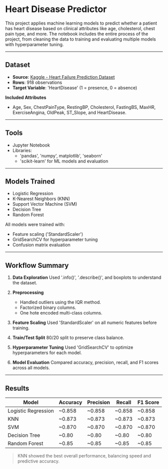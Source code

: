 # Heart Disease Predictor 

This project applies machine learning models to predict whether a patient has heart disease based on clinical attributes like age, cholesterol, chest pain type, and more. The notebook includes the entire process of the project, from cleaning the data to training and evaluating multiple models with hyperparameter tuning. 

---

## Dataset
- **Source**: [Kaggle - Heart Failure Prediction Dataset](https://www.kaggle.com/datasets/fedesoriano/heart-failure-prediction) 
- **Rows**: 918 observations
- **Target Variable**: 'HeartDisease' (1 = presence, 0 = absence)

**Included Attributes**
- Age, Sex, ChestPainType, RestingBP, Cholesterol, FastingBS, MaxHR, ExerciseAngina, OldPeak, ST_Slope, and HeartDisease.

---

## Tools

- Jupyter Notebook
- Libraries:
    - 'pandas', 'numpy', matplotlib', 'seaborn'
    - 'scikit-learn' for ML models and evaluation

---

## Models Trained

- Logistic Regression
- K-Nearest Neighbors (KNN)
- Support Vector Machine (SVM)
- Decision Tree
- Random Forest

All models were trained with:
- Feature scaling ('StandardScaler')
- GridSearchCV for hyperparameter tuning
- Confusion matrix evaluation

---

## Workflow Summary

1. **Data Exploration**
   Used '.info()', '.describe()', and boxplots to understand the dataset.

2. **Preprocessing**
   - Handled outliers using the IQR method.
   - Factorized binary columns.
   - One hote encoded multi-class columns.

3. **Feature Scaling**
   Used 'StandardScaler' on all numeric features before training.

4. **Train/Test Split**
   80/20 split to preserve class balance.

5. **Hyperparameter Tuning**
   Used 'GridSearchCV' to optimize hyperparameters for each model.

6. **Model Evaluation**
   Compared accuracy, precision, recall, and F1 scores across all models.

---

## Results

| Model              | Accuracy | Precision | Recall | F1 Score |
|-------------------|----------|-----------|--------|----------|
| Logistic Regression | ~0.858 | ~0.858   | ~0.858 | ~0.858   |
| KNN                | ~0.873  | ~0.873   | ~0.873 | ~0.873   |
| SVM                | ~0.870  | ~0.870   | ~0.870 | ~0.870   |
| Decision Tree      | ~0.80   | ~0.80    | ~0.80  | ~0.80    |
| Random Forest      | ~0.85   | ~0.85    | ~0.85  | ~0.85    |

> KNN showed the best overall performance, balancing speed and predictive accuracy. 
